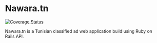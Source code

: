 # Nawara.tn
[![Coverage Status](https://coveralls.io/repos/github/KoeusIss/nawara/badge.svg?branch=main)](https://coveralls.io/github/KoeusIss/nawara?branch=main)

Nawara.tn is a Tunisian classified ad web application build using Ruby on Rails API.
